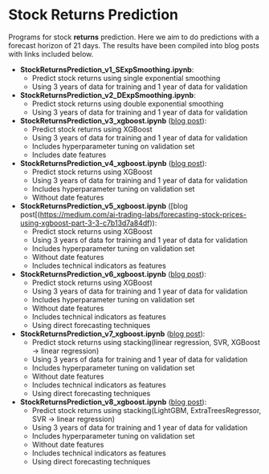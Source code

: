 # Stock Returns Prediction
Programs for stock **returns** prediction. 
Here we aim to do predictions with a forecast horizon of 21 days.
The results have been compiled into blog posts with links included below.

* **StockReturnsPrediction_v1_SExpSmoothing.ipynb**:
	* Predict stock returns using single exponential smoothing
	* Using 3 years of data for training and 1 year of data for validation
* **StockReturnsPrediction_v2_DExpSmoothing.ipynb**:
	* Predict stock returns using double exponential smoothing
	* Using 3 years of data for training and 1 year of data for validation
* **StockReturnsPrediction_v3_xgboost.ipynb** ([blog post](https://medium.com/ai-trading-labs/forecasting-stock-prices-using-xgboost-part-2-2-5fa8ce843690)):
	* Predict stock returns using XGBoost
	* Using 3 years of data for training and 1 year of data for validation
	* Includes hyperparameter tuning on validation set
	* Includes date features
* **StockReturnsPrediction_v4_xgboost.ipynb** ([blog post](https://medium.com/ai-trading-labs/forecasting-stock-prices-using-xgboost-part-2-2-5fa8ce843690)):
	* Predict stock returns using XGBoost
	* Using 3 years of data for training and 1 year of data for validation
	* Includes hyperparameter tuning on validation set
	* Without date features
* **StockReturnsPrediction_v5_xgboost.ipynb** ([blog post[(https://medium.com/ai-trading-labs/forecasting-stock-prices-using-xgboost-part-3-3-c7b13d7a84df)):
	* Predict stock returns using XGBoost
	* Using 3 years of data for training and 1 year of data for validation
	* Includes hyperparameter tuning on validation set
	* Without date features
	* Includes technical indicators as features
 * **StockReturnsPrediction_v6_xgboost.ipynb** ([blog post](https://medium.com/ai-trading-labs/forecasting-stock-prices-using-xgboost-part-4-5-a6ce802855bf)):
	* Predict stock returns using XGBoost
	* Using 3 years of data for training and 1 year of data for validation
	* Includes hyperparameter tuning on validation set
	* Without date features
	* Includes technical indicators as features
	* Using direct forecasting techniques
 * **StockReturnsPrediction_v7_xgboost.ipynb** ([blog post](https://ngyibin.medium.com/forecasting-stock-prices-using-xgboost-part-5-5-f024f2528544)):
	* Predict stock returns using stacking(linear regression, SVR, XGBoost -> linear regression)
	* Using 3 years of data for training and 1 year of data for validation
	* Includes hyperparameter tuning on validation set
	* Without date features
	* Includes technical indicators as features
	* Using direct forecasting techniques
* **StockReturnsPrediction_v8_xgboost.ipynb** ([blog post](https://ngyibin.medium.com/forecasting-stock-prices-using-xgboost-part-5-5-f024f2528544)):
	* Predict stock returns using stacking(LightGBM, ExtraTreesRegressor, SVR -> linear regression)
	* Using 3 years of data for training and 1 year of data for validation
	* Includes hyperparameter tuning on validation set
	* Without date features
	* Includes technical indicators as features
	* Using direct forecasting techniques
  

